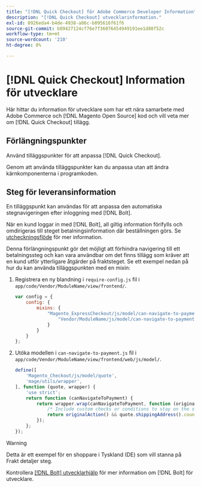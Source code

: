 ```yaml
---
title: "[!DNL Quick Checkout] för Adobe Commerce Developer Information"
description: "[!DNL Quick Checkout] utvecklarinformation."
exl-id: 8926eda4-b4de-4938-a86c-b095616f61f6
source-git-commit: b89427124cf76e7f36076454949191ee1d88f52c
workflow-type: tm+mt
source-wordcount: '210'
ht-degree: 0%

---
```


# [!DNL Quick Checkout] Information för utvecklare

Här hittar du information för utvecklare som har ett nära samarbete med Adobe Commerce och [!DNL Magento Open Source] kod och vill veta mer om [!DNL Quick Checkout] tillägg.

## Förlängningspunkter

Använd tilläggspunkter för att anpassa [!DNL Quick Checkout].

Genom att använda tilläggspunkter kan du anpassa utan att ändra kärnkomponenterna i programkoden.

## Steg för leveransinformation

En tilläggspunkt kan användas för att anpassa den automatiska stegnavigeringen efter inloggning med [!DNL Bolt].

När en kund loggar in med [!DNL Bolt], all giltig information förifylls och omdirigeras till steget betalningsinformation där beställningen görs. Se [utcheckningsflöde](https://experienceleague.adobe.com/docs/commerce-merchant-services/quick-checkout/manage-checkout/checkout-flow.html) för mer information.

Denna förlängningspunkt gör det möjligt att förhindra navigering till ett betalningssteg och kan vara användbar om det finns tillägg som kräver att en kund utför ytterligare åtgärder på fraktsteget. Se ett exempel nedan på hur du kan använda tilläggspunkten med en mixin:

1. Registrera en ny blandning i `require-config.js` fil i `app/code/Vendor/ModuleName/view/frontend/`.

   ```js
   var config = {
       config: {
           mixins: {
               "Magento_ExpressCheckout/js/model/can-navigate-to-payment": {
                   "Vendor/ModuleName/js/model/can-navigate-to-payment-mixin": true
               }
           }
       }
   };
   ```

1. Utöka modellen i `can-navigate-to-payment.js` fil i `app/code/Vendor/ModuleName/view/frontend/web/js/model/`.

   ```js
   define([
       'Magento_Checkout/js/model/quote',
       'mage/utils/wrapper',
   ], function (quote, wrapper) {
       'use strict';
       return function (canNavigateToPayment) {
           return wrapper.wrap(canNavigateToPayment, function (originalAction) {
               /* Include custom checks or conditions to stay on the shipping step,i.e: your shopper is from Germany */
               return originalAction() && quote.shippingAddress().countryId !== 'DE');
           });
       };
   });
   ```

>[!WARNING]
>
> Detta är ett exempel för en shoppare i Tyskland (DE) som vill stanna på Frakt detaljer steg.

Kontrollera [[!DNL Bolt] utvecklarhjälp](https://help.bolt.com/developers/) för mer information om [!DNL Bolt] för utvecklare.

